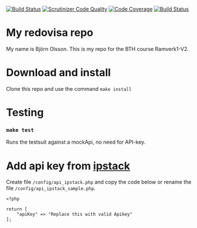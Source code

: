 [![Build Status](https://travis-ci.org/bjorn-87/ramverk1.svg?branch=master)](https://travis-ci.org/bjorn-87/ramverk1) [![Scrutinizer Code Quality](https://scrutinizer-ci.com/g/bjorn-87/ramverk1/badges/quality-score.png?b=master)](https://scrutinizer-ci.com/g/bjorn-87/ramverk1/?branch=master) [![Code Coverage](https://scrutinizer-ci.com/g/bjorn-87/ramverk1/badges/coverage.png?b=master)](https://scrutinizer-ci.com/g/bjorn-87/ramverk1/?branch=master) [![Build Status](https://scrutinizer-ci.com/g/bjorn-87/ramverk1/badges/build.png?b=master)](https://scrutinizer-ci.com/g/bjorn-87/ramverk1/build-status/master)

My redovisa repo
==============

My name is Björn Olsson.
This is my repo for the BTH course Ramverk1-V2.

# Download and install
Clone this repo and use the command `make install`

# Testing
### `make test`
Runs the testsuit against a mockApi, no need for API-key.

# Add api key from [ipstack](https://ipstack.com/)
Create file `/config/api_ipstack.php` and copy the code below or rename the file `/config/api_ipstack_sample.php`.  

```
<?php

return [
    "apiKey" => "Replace this with valid Apikey"
];
```
